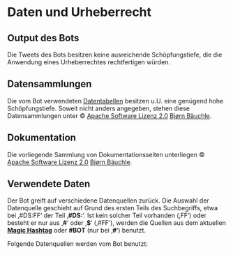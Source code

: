 Daten und Urheberrecht
======================

Output des Bots
---------------

Die Tweets des Bots besitzen keine ausreichende Schöpfungstiefe, die
die Anwendung eines Urheberrechtes rechtfertigen würden.

Datensammlungen
---------------

Die vom Bot verwendeten [Datentabellen](/dumps/) besitzen u.U. eine
genügend hohe Schöpfungstiefe. Soweit nicht anders angegeben, stehen
diese Datensammlungen unter © [Apache Software Lizenz
2.0](http://www.apache.org/licenses/LICENSE-2.0) [Bjørn
Bäuchle](https://twitter.com/baeuchle).

Dokumentation
-------------

Die vorliegende Sammlung von Dokumentationsseiten unterliegen © [Apache
Software Lizenz 2.0](http://www.apache.org/licenses/LICENSE-2.0) [Bjørn
Bäuchle](https://twitter.com/baeuchle).

Verwendete Daten
----------------

Der Bot greift auf verschiedene Datenquellen zurück. Die Auswahl der
Datenquelle geschieht auf Grund des ersten Teils des Suchbegriffs, etwa
bei ‚\#DS:FF‘ der Teil ‚__\#DS:__‘. Ist kein solcher Teil vorhanden
(‚FF‘) oder besteht er nur aus ‚__\#__‘ oder ‚__\$__‘ (‚\#FF‘), werden
die Quellen aus dem aktuellen __[Magic Hashtag](finde-listen.html)__
oder __\#BOT__ (nur bei ‚__\#__‘) benutzt.

Folgende Datenquellen werden vom Bot benutzt:
